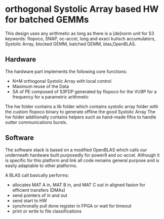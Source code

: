 # orthogonal Systolic Array based HW for batched GEMMs

This design uses any arithmetic as long as there is a [de]norm unit for S3
keywords: flopoco, SNAP, oc-accel, long and exact kulisch accumulators, Systolic Array, blocked GEMM, batched GEMM, blas,OpenBLAS.

## Hardware

The hardware part implements the following core functions:
 * N*M orthogonal Systolic Array with local control
 * Maximum reuse of the Data
 * SA of PE composed of S3FDP generated by flopoco for the VU9P for a frequency for a parametric arithmetic

The hw folder contains a lib folder which contains systolic array folder with the custom flopoco binary to generate offline the good Systolic Array
The hw folder additionally contains helpers such as hand-made fifos to handle outter communications bursts.

## Software

The software stack is based on a modified OpenBLAS which calls our underneath hardware built purposedly for power9 and oc-accel. Although it is specific for this platform and link all code remains general purpose and is easily adaptable to other platforms.

A BLAS call basically performs:
  * allocates MAT A in, MAT B in, and MAT C out in aligned fasion for efficient transfers (DMAs)
  * send pointers of in and out
  * send start to HW
  * synchronally pull done register in FPGA or wait for timeout
  * print or write to file classifications
